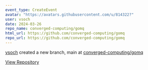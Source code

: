 ```yaml
---
event_type: CreateEvent
avatar: "https://avatars.githubusercontent.com/u/814322?"
user: vsoch
date: 2024-03-26
repo_name: converged-computing/gomq
html_url: https://github.com/converged-computing/gomq
repo_url: https://github.com/converged-computing/gomq
---
```


<a href='https://github.com/vsoch' target='_blank'>vsoch</a> created a new branch, main at <a href='https://github.com/converged-computing/gomq' target='_blank'>converged-computing/gomq</a>

<a href='https://github.com/converged-computing/gomq' target='_blank'>View Repository</a>